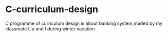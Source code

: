 # C-curriculum-design
 C programme of curriculum design is about banking system,maded by my classmate Liu and I during winter vacation
